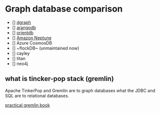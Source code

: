 # Graph database comparison

* [] [dgraph](dgraph)
* [] [arangodb](arangodb)
* [] [orientdb](orientdb)
* [] [Amazon Neptune](amazon_neptune)
* [] Azure CosmosDB
* [] ~flockDB~ (unmaintained now)
* [] cayley
* [] titan
* [] neo4j

## what is tincker-pop stack (gremlin)
Apache TinkerPop and Gremlin are to graph databases what the JDBC and SQL are to relational databases.

[practical gremlin book](https://kelvinlawrence.net/book/Gremlin-Graph-Guide.html)
